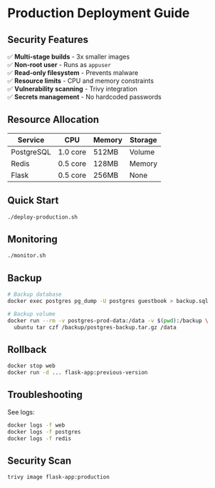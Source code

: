 # Production Deployment Guide

## Security Features

✅ **Multi-stage builds** - 3x smaller images  
✅ **Non-root user** - Runs as `appuser`  
✅ **Read-only filesystem** - Prevents malware  
✅ **Resource limits** - CPU and memory constraints  
✅ **Vulnerability scanning** - Trivy integration  
✅ **Secrets management** - No hardcoded passwords  

## Resource Allocation

| Service | CPU | Memory | Storage |
|---------|-----|--------|---------|
| PostgreSQL | 1.0 core | 512MB | Volume |
| Redis | 0.5 core | 128MB | Memory |
| Flask | 0.5 core | 256MB | None |

## Quick Start
```bash
./deploy-production.sh
```

## Monitoring
```bash
./monitor.sh
```

## Backup
```bash
# Backup database
docker exec postgres pg_dump -U postgres guestbook > backup.sql

# Backup volume
docker run --rm -v postgres-prod-data:/data -v $(pwd):/backup \
  ubuntu tar czf /backup/postgres-backup.tar.gz /data
```

## Rollback
```bash
docker stop web
docker run -d ... flask-app:previous-version
```

## Troubleshooting

See logs:
```bash
docker logs -f web
docker logs -f postgres
docker logs -f redis
```

## Security Scan
```bash
trivy image flask-app:production
```
